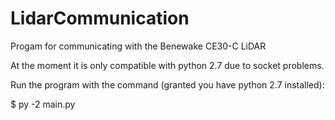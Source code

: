 # LidarCommunication
Progam for communicating with the Benewake CE30-C LiDAR

At the moment it is only compatible with python 2.7 due to socket problems. 


Run the program with the command (granted you have python 2.7 installed):

$ py -2 main.py 

